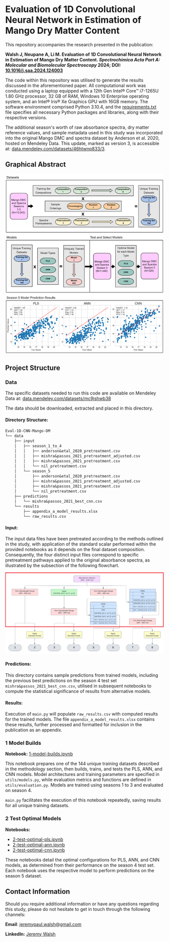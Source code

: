 # Evaluation of 1D Convolutional Neural Network in Estimation of Mango Dry Matter Content

This repository accompanies the research presented in the publication:

**Walsh J, Neupane A, Li M. Evaluation of 1D Convolutional Neural Network in Estimation of Mango Dry Matter Content. *Spectrochimica Acta Part A: Molecular and Biomolecular Spectroscopy* 2024; DOI: [10.1016/j.saa.2024.124003](    
https://doi.org/10.1016/j.saa.2024.124003)**

The code within this repository was utilised to generate the results discussed in the aforementioned paper. All computational work was conducted using a laptop equipped with a 12th Gen Intel® Core™ i7-1265U 1.80 GHz processor, 32 GB of RAM, Windows 10 Enterprise operating system, and an Intel® Iris® Xe Graphics GPU with 16GB memory. The software environment comprised Python 3.10.4, and the [requirements.txt](requirements.txt) file specifies all necessary Python packages and libraries, along with their respective versions.

The additional season's worth of raw absorbance spectra, dry matter reference values, and sample metadata used in this study was incorporated into the original Mango DMC and spectra dataset by Anderson et al. 2020, hosted on Mendeley Data. This update, marked as version 3, is accessible at:  [data.mendeley.com/datasets/46htwnp833/3](https://data.mendeley.com/datasets/46htwnp833/3).


## Graphical Abstract
![Graphical Abstract](figures/graphical_abstract.png "Graphical Abstract")


## Project Structure

### Data

The specific datasets needed to run this code are available on Mendeley Data at: [data.mendeley.com/datasets/mc9jshwb38](https://data.mendeley.com/datasets/mc9jshwb38)

The data should be downloaded, extracted and placed in this directory.

#### Directory Structure:
```
Eval-1D-CNN-Mango-DM
└── data
    ├── input
    │   ├── season_1_to_4
    │   │   ├── anderson&etal_2020_pretreatment.csv
    │   │   ├── mishra&passos_2021_pretreatment_adjusted.csv
    │   │   ├── mishra&passos_2021_pretreatment.csv
    │   │   └── nil_pretreatment.csv
    │   └── season_5
    │       ├── anderson&etal_2020_pretreatment.csv
    │       ├── mishra&passos_2021_pretreatment_adjusted.csv
    │       ├── mishra&passos_2021_pretreatment.csv
    │       └── nil_pretreatment.csv
    ├── predictions
    │   └── mishra&passos_2021_best_cnn.csv
    └── results
        ├── appendix_a_model_results.xlsx
        └── raw_results.csv
```

#### Input:
The input data files have been pretreated according to the methods outlined in the study, with application of the standard scalar performed within the provided notebooks as it depends on the final dataset composition. Consequently, the four distinct input files correspond to specific pretreatment pathways applied to the original absorbance spectra, as illustrated by the subsection of the following flowchart.

![Figure 2](figures/figure_2.png "Figure 2")

#### Predictions:
This directory contains sample predictions from trained models, including the previous best predictions on the season 4 test set `mishra&passos_2021_best_cnn.csv`, utilised in subsequent notebooks to compute the statistical significance of results from alternative models.

#### Results:
Execution of `main.py` will populate `raw_results.csv` with computed results for the trained models. The file `appendix_a_model_results.xlsx` contains these results, further processed and formatted for inclusion in the publication as an appendix.


### 1 Model Builds

**Notebook:** [1-model-builds.ipynb](1-model-builds.ipynb)

This notebook prepares one of the 144 unique training datasets described in the methodology section, then builds, trains, and tests the PLS, ANN, and CNN models. Model architectures and training parameters are specified in `utils/models.py`, while evaluation metrics and functions are defined in `utils/evaluation.py`. Models are trained using seasons 1 to 3 and evaluated on season 4.

`main.py` facilitates the execution of this notebook repeatedly, saving results for all unique training datasets.



### 2 Test Optimal Models

**Notebooks:** 
- [2-test-optimal-pls.ipynb](2-test-optimal-pls.ipynb)
- [2-test-optimal-ann.ipynb](2-test-optimal-ann.ipynb)
- [2-test-optimal-cnn.ipynb](2-test-optimal-cnn.ipynb)

These notebooks detail the optimal configurations for PLS, ANN, and CNN models, as determined from their performance on the season 4 test set. Each notebook uses the respective model to perform predictions on the season 5 dataset.


## Contact Information
Should you require additional information or have any questions regarding this study, please do not hesitate to get in touch through the following channels:

**Email**: jeremypaul.walsh@gmail.com

**LinkedIn:** [Jeremy Walsh](https://www.linkedin.com/in/jeremyp-walsh/)